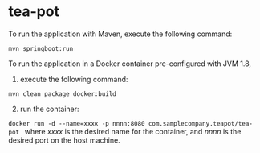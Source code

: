 # tea-pot

To run the application with Maven, execute the following command:

`mvn springboot:run`


To run the application in a Docker container pre-configured with JVM 1.8, 

1) execute the following command:

`mvn clean package docker:build`

2) run the container: 

`docker run -d --name=xxxx -p nnnn:8080 com.samplecompany.teapot/tea-pot
`
where *xxxx* is the desired name for the container, and *nnnn* is the desired port on the host machine.
